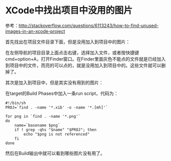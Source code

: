 
# XCode中找出项目中没用的图片

参考：<http://stackoverflow.com/questions/6113243/how-to-find-unused-images-in-an-xcode-project>

首先找出在项目文件目录下面，但是没用加入到项目中的图片：

在左侧导航的项目目录上面点击右键，选择加入文件，或者按快捷键cmd+option+A，打开Finder窗口。在Finder里面灰色不能点的文件就是已经加入到项目中的文件，而亮的可以点的，就是没用加入到项目中的。这些文件就可以删掉了。

其次是加入到项目中，但是其实没有用到的图片：

在target的Build Phases中加入一条run script，代码为：

    #!/bin/sh
    PROJ=`find . -name '*.xib' -o -name '*.[mh]'`

    for png in `find . -name '*.png'`
    do
        name=`basename $png`
        if ! grep -qhs "$name" "$PROJ"; then
            echo "$png is not referenced"
        fi
    done

然后在Build输出中就可以看到哪些图片没有用了。